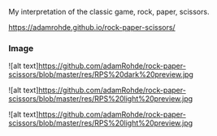 
My interpretation of the classic game, rock, paper, scissors. 

https://adamrohde.github.io/rock-paper-scissors/


### Image
![alt text]https://github.com/adamRohde/rock-paper-scissors/blob/master/res/RPS%20dark%20preview.jpg

![alt text]https://github.com/adamRohde/rock-paper-scissors/blob/master/res/RPS%20light%20preview.jpg

![alt text]https://github.com/adamRohde/rock-paper-scissors/blob/master/res/RPS%20light%20preview.jpg



